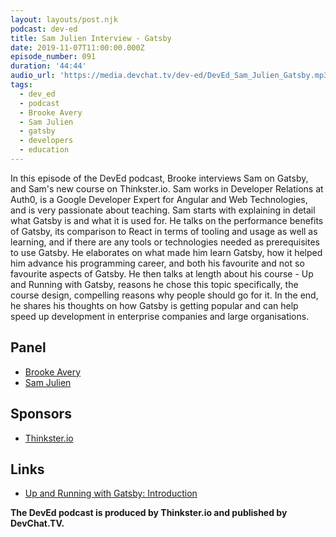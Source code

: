 ```yaml
---
layout: layouts/post.njk
podcast: dev-ed
title: Sam Julien Interview - Gatsby
date: 2019-11-07T11:00:00.000Z
episode_number: 091
duration: '44:44'
audio_url: 'https://media.devchat.tv/dev-ed/DevEd_Sam_Julien_Gatsby.mp3'
tags:
  - dev_ed
  - podcast
  - Brooke Avery
  - Sam Julien
  - gatsby
  - developers
  - education
---
```

In this episode of the DevEd podcast, Brooke interviews Sam on Gatsby, and Sam's new course on Thinkster.io. Sam works in Developer Relations at Auth0, is a Google Developer Expert for Angular and Web Technologies, and is very passionate about teaching. Sam starts with explaining in detail what Gatsby is and what it is used for. He talks on the performance benefits of Gatsby, its comparison to React in terms of tooling and usage as well as learning, and if there are any tools or technologies needed as prerequisites to use Gatsby. He elaborates on what made him learn Gatsby, how it helped him advance his programming career, and both his favourite and not so favourite aspects of Gatsby. He then talks at length about his course - Up and Running with Gatsby, reasons he chose this topic specifically, the course design, compelling reasons why people should go for it. In the end, he shares his thoughts on how Gatsby is getting popular and can help speed up development in enterprise companies and large organisations.

## Panel

* [Brooke Avery](https://thinkster.io/)
* [Sam Julien](https://twitter.com/samjulien?lang=en)

## Sponsors

* [Thinkster.io](https://twitter.com/samjulien?lang=en)

## Links

* [Up and Running with Gatsby: Introduction](https://thinkster.io/tutorials/up-and-running-with-gatsby-intro)

**The DevEd podcast is produced by Thinkster.io and published by DevChat.TV.**
